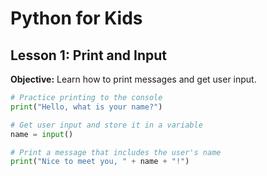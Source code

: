 # Python for Kids

## Lesson 1: Print and Input

**Objective:** Learn how to print messages and get user input.

```python
# Practice printing to the console
print("Hello, what is your name?")

# Get user input and store it in a variable
name = input()

# Print a message that includes the user's name
print("Nice to meet you, " + name + "!")


